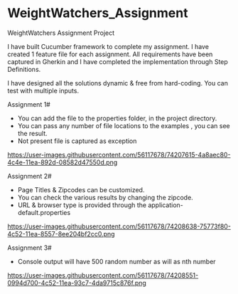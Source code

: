 # WeightWatchers_Assignment
WeightWatchers Assignment Project

I have built Cucumber framework to complete my assignment. I have created 1 feature file for each assignment. All requirements have been captured in Gherkin and I have completed the implementation through Step Definitions.

I have designed all the solutions dynamic & free from hard-coding. You can test with multiple inputs.

Assignment 1#

* You can add the file to the properties folder, in the project directory. 
* You can pass any number of file locations to the examples , you can see the result.
* Not present file is captured as exception

https://user-images.githubusercontent.com/56117678/74207615-4a8aec80-4c4e-11ea-892d-08582d47550d.png

Assignment 2#
* Page Titles & Zipcodes can be customized. 
* You can check the various results by changing the zipcode.
* URL & browser type is provided through the application-default.properties

https://user-images.githubusercontent.com/56117678/74208638-75773f80-4c52-11ea-8557-8ee204bf2cc0.png

Assignment 3#
* Console output will have 500 random number as will as nth number

https://user-images.githubusercontent.com/56117678/74208551-0994d700-4c52-11ea-93c7-4da9715c876f.png
